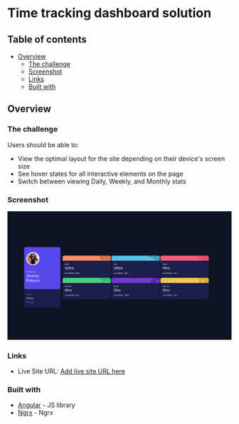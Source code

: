 # Time tracking dashboard solution

## Table of contents

- [Overview](#overview)
  - [The challenge](#the-challenge)
  - [Screenshot](#screenshot)
  - [Links](#links)
  - [Built with](#built-with)

## Overview

### The challenge

Users should be able to:

- View the optimal layout for the site depending on their device's screen size
- See hover states for all interactive elements on the page
- Switch between viewing Daily, Weekly, and Monthly stats

### Screenshot

![](./src/assets/screenshot_1.png)


### Links

- Live Site URL: [Add live site URL here](https://your-live-site-url.com)

### Built with

- [Angular](https://angular.io/) - JS library
- [Ngrx](https://ngrx.io/) - Ngrx

